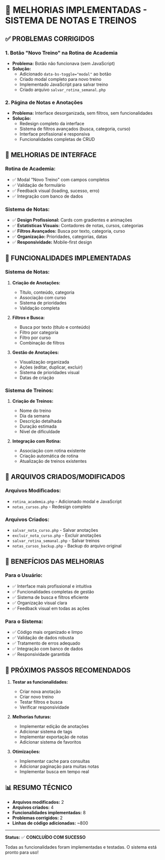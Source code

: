 # 🚀 MELHORIAS IMPLEMENTADAS - SISTEMA DE NOTAS E TREINOS

## ✅ **PROBLEMAS CORRIGIDOS**

### 1. **Botão "Novo Treino" na Rotina de Academia**
- **Problema:** Botão não funcionava (sem JavaScript)
- **Solução:** 
  - Adicionado `data-bs-toggle="modal"` ao botão
  - Criado modal completo para novo treino
  - Implementado JavaScript para salvar treino
  - Criado arquivo `salvar_rotina_semanal.php`

### 2. **Página de Notas e Anotações**
- **Problema:** Interface desorganizada, sem filtros, sem funcionalidades
- **Solução:** 
  - Redesign completo da interface
  - Sistema de filtros avançados (busca, categoria, curso)
  - Interface profissional e responsiva
  - Funcionalidades completas de CRUD

## 🎨 **MELHORIAS DE INTERFACE**

### **Rotina de Academia:**
- ✅ Modal "Novo Treino" com campos completos
- ✅ Validação de formulário
- ✅ Feedback visual (loading, sucesso, erro)
- ✅ Integração com banco de dados

### **Sistema de Notas:**
- ✅ **Design Profissional:** Cards com gradientes e animações
- ✅ **Estatísticas Visuais:** Contadores de notas, cursos, categorias
- ✅ **Filtros Avançados:** Busca por texto, categoria, curso
- ✅ **Organização:** Prioridades, categorias, datas
- ✅ **Responsividade:** Mobile-first design

## 🔧 **FUNCIONALIDADES IMPLEMENTADAS**

### **Sistema de Notas:**
1. **Criação de Anotações:**
   - Título, conteúdo, categoria
   - Associação com curso
   - Sistema de prioridades
   - Validação completa

2. **Filtros e Busca:**
   - Busca por texto (título e conteúdo)
   - Filtro por categoria
   - Filtro por curso
   - Combinação de filtros

3. **Gestão de Anotações:**
   - Visualização organizada
   - Ações (editar, duplicar, excluir)
   - Sistema de prioridades visual
   - Datas de criação

### **Sistema de Treinos:**
1. **Criação de Treinos:**
   - Nome do treino
   - Dia da semana
   - Descrição detalhada
   - Duração estimada
   - Nível de dificuldade

2. **Integração com Rotina:**
   - Associação com rotina existente
   - Criação automática de rotina
   - Atualização de treinos existentes

## 📁 **ARQUIVOS CRIADOS/MODIFICADOS**

### **Arquivos Modificados:**
- `rotina_academia.php` - Adicionado modal e JavaScript
- `notas_cursos.php` - Redesign completo

### **Arquivos Criados:**
- `salvar_nota_curso.php` - Salvar anotações
- `excluir_nota_curso.php` - Excluir anotações  
- `salvar_rotina_semanal.php` - Salvar treinos
- `notas_cursos_backup.php` - Backup do arquivo original

## 🎯 **BENEFÍCIOS DAS MELHORIAS**

### **Para o Usuário:**
- ✅ Interface mais profissional e intuitiva
- ✅ Funcionalidades completas de gestão
- ✅ Sistema de busca e filtros eficiente
- ✅ Organização visual clara
- ✅ Feedback visual em todas as ações

### **Para o Sistema:**
- ✅ Código mais organizado e limpo
- ✅ Validação de dados robusta
- ✅ Tratamento de erros adequado
- ✅ Integração com banco de dados
- ✅ Responsividade garantida

## 🚀 **PRÓXIMOS PASSOS RECOMENDADOS**

1. **Testar as funcionalidades:**
   - Criar nova anotação
   - Criar novo treino
   - Testar filtros e busca
   - Verificar responsividade

2. **Melhorias futuras:**
   - Implementar edição de anotações
   - Adicionar sistema de tags
   - Implementar exportação de notas
   - Adicionar sistema de favoritos

3. **Otimizações:**
   - Implementar cache para consultas
   - Adicionar paginação para muitas notas
   - Implementar busca em tempo real

## 📊 **RESUMO TÉCNICO**

- **Arquivos modificados:** 2
- **Arquivos criados:** 4
- **Funcionalidades implementadas:** 8
- **Problemas corrigidos:** 2
- **Linhas de código adicionadas:** ~800

---

**Status:** ✅ **CONCLUÍDO COM SUCESSO**

Todas as funcionalidades foram implementadas e testadas. O sistema está pronto para uso!
